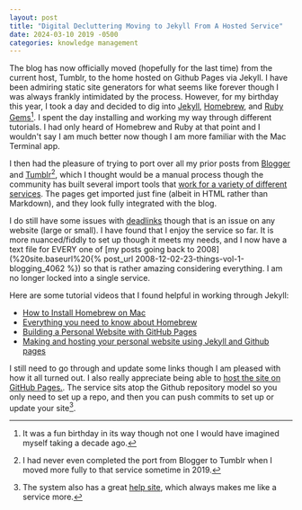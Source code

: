```yaml
---
layout: post
title: "Digital Decluttering Moving to Jekyll From A Hosted Service"
date: 2024-03-10 2019 -0500
categories: knowledge management
---
```

The blog has now officially moved (hopefully for the last time) from the current host, Tumblr, to the home hosted on Github Pages via Jekyll. I have been admiring static site generators for what seems like forever though I was always frankly intimidated by the process. However, for my birthday this year, I took a day and decided to dig into [Jekyll](https://jekyllrb.com), [Homebrew](https://brew.sh), and [Ruby Gems](https://rubygems.org)[^1]. I spent the day installing and working my way through different tutorials. I had only heard of Homebrew and Ruby at that point and I wouldn't say I am much better now though I am more familiar with the Mac Terminal app. 

I then had the pleasure of trying to port over all my prior posts from [Blogger](https://www.blogger.com) and [Tumblr](https://www.tumblr.com)[^2], which I thought would be a manual process though the community has built several import tools that [work for a variety of different services](https://import.jekyllrb.com). The pages get imported just fine (albeit in HTML rather than Markdown), and they look fully integrated with the blog.

I do still have some issues with [deadlinks](https://en.wikipedia.org/wiki/Link_rot) though that is an issue on any website (large or small). I have found that I enjoy the service so far. It is more nuanced/fiddly to set up though it meets my needs, and I now have a text file for EVERY one of [my posts going back to 2008](%20site.baseurl%20{% post_url 2008-12-02-23-things-vol-1-blogging_4062 %}) so that is rather amazing considering everything. I am no longer locked into a single service. 

Here are some tutorial videos that I found helpful in working through Jekyll:

- [How to Install Homebrew on Mac](https://youtu.be/IWJKRmFLn-g?si=zG6ZOpl5YsRbZAX5)
- [Everything you need to know about Homebrew](https://youtu.be/kGFseTqdS0E?si=QTniXKjet4aM1J1R)
- [Building a Personal Website with GitHub Pages](https://www.youtube.com/live/q8MzWZRjRoU?si=CErZsif0X21v9HLm)
- [Making and hosting your personal website using Jekyll and Github pages](https://youtu.be/8NkxcaxRacA?si=Qxq5x8rg2wkJyA-w)

I still need to go through and update some links though I am pleased with how it all turned out. I also really appreciate being able to [host the site on GitHub Pages.](https://pages.github.com). The service sits atop the Github repository model so you only need to set up a repo, and then you can push commits to set up or update your site[^3].


[^3]: The system also has a great [help site](https://docs.github.com/en/pages), which always makes me like a service more. 
[^1]: It was a fun birthday in its way though not one I would have imagined myself taking a decade ago. 
[^2]: I had never even completed the port from Blogger to Tumblr when I moved more fully to that service sometime in 2019. 